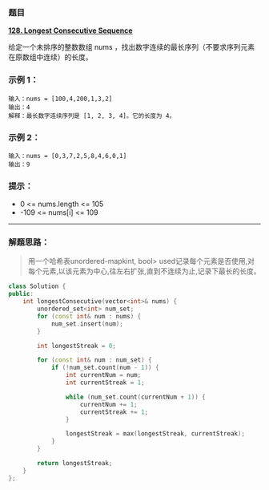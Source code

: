 ### 题目

 **[128. Longest Consecutive Sequence](https://leetcode-cn.com/problems/longest-consecutive-sequence/)** 
 
 给定一个未排序的整数数组 nums ，找出数字连续的最长序列（不要求序列元素在原数组中连续）的长度。
 
### 示例 1：
```
输入：nums = [100,4,200,1,3,2]
输出：4
解释：最长数字连续序列是 [1, 2, 3, 4]。它的长度为 4。
```
### 示例 2：
```
输入：nums = [0,3,7,2,5,8,4,6,0,1]
输出：9
```

### 提示：

* 0 <= nums.length <= 105
* -109 <= nums[i] <= 109
---
### 解题思路：

> 用一个哈希表unordered-mapkint, bool> used记录每个元素是否使用,对每个元素,以该元素为中心,往左右扩张,直到不连续为止,记录下最长的长度。
```c++
class Solution {
public:
    int longestConsecutive(vector<int>& nums) {
        unordered_set<int> num_set;
        for (const int& num : nums) {
            num_set.insert(num);
        }

        int longestStreak = 0;

        for (const int& num : num_set) {
            if (!num_set.count(num - 1)) {
                int currentNum = num;
                int currentStreak = 1;

                while (num_set.count(currentNum + 1)) {
                    currentNum += 1;
                    currentStreak += 1;
                }

                longestStreak = max(longestStreak, currentStreak);
            }
        }

        return longestStreak;           
    }
};

```

